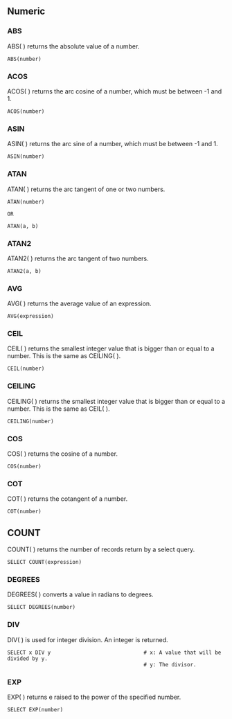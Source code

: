## Numeric

### ABS
ABS( ) returns the absolute value of a number.
```
ABS(number)
```
### ACOS
ACOS( ) returns the arc cosine of a number, which must be between -1 and 1.
```
ACOS(number)
```
### ASIN
ASIN( ) returns the arc sine of a number, which must be between -1 and 1.
```
ASIN(number)
```
### ATAN
ATAN( ) returns the arc tangent of one or two numbers.
```
ATAN(number)

OR

ATAN(a, b)
```
### ATAN2
ATAN2( ) returns the arc tangent of two numbers.
```
ATAN2(a, b)
```
### AVG
AVG( ) returns the average value of an expression.
```
AVG(expression)
```
### CEIL
CEIL( ) returns the smallest integer value that is bigger than or equal to a number. This is the same as CEILING( ).
```
CEIL(number)
```
### CEILING
CEILING( ) returns the smallest integer value that is bigger than or equal to a number. This is the same as CEIL( ).
```
CEILING(number)
```
### COS
COS( ) returns the cosine of a number.
```
COS(number)
```
### COT
COT( ) returns the cotangent of a number.
```
COT(number)
```
## COUNT
COUNT( ) returns the number of records return by a select query.
```
SELECT COUNT(expression)
```
### DEGREES
DEGREES( ) converts a value in radians to degrees.
```
SELECT DEGREES(number)
```
### DIV
DIV( ) is used for integer division. An integer is returned.
```
SELECT x DIV y                              # x: A value that will be divided by y.
                                            # y: The divisor.
```
### EXP
EXP( ) returns e raised to the power of the specified number.
```
SELECT EXP(number)
```
